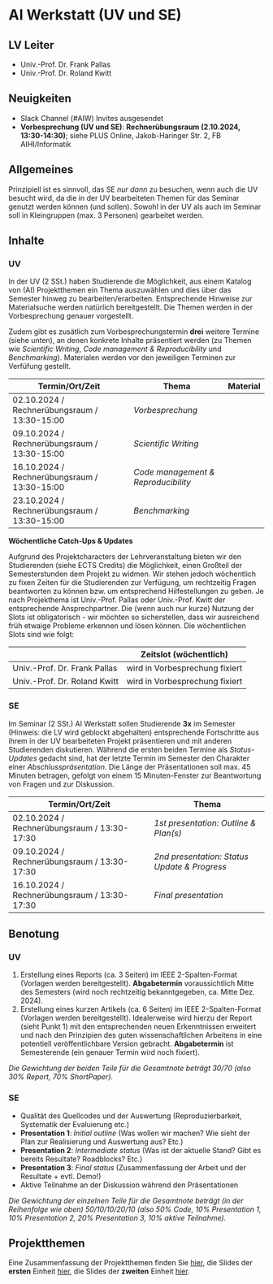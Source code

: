 # AI Werkstatt (UV und SE)

## LV Leiter

- Univ.-Prof. Dr. Frank Pallas
- Univ.-Prof. Dr. Roland Kwitt

## Neuigkeiten

- Slack Channel (#AIW) Invites ausgesendet 
- **Vorbesprechung (UV und SE)**: **Rechnerübungsraum (2.10.2024, 13:30-14:30)**; siehe PLUS Online, Jakob-Haringer Str. 2, FB AIHI/Informatik

## Allgemeines

Prinzipiell ist es sinnvoll, das SE *nur dann* zu besuchen, wenn auch die UV besucht wird, da die in der UV bearbeiteten Themen für das Seminar genutzt werden können (und sollen). Sowohl in der UV als auch im Seminar soll in Kleingruppen (max. 3 Personen) gearbeitet werden.

## Inhalte

### UV

In der UV (2 SSt.) haben Studierende die Möglichkeit, aus einem Katalog von (AI) Projektthemen ein Thema auszuwählen und dies über das Semester hinweg zu bearbeiten/erarbeiten. Entsprechende Hinweise zur Materialsuche werden natürlich bereitgestellt. Die Themen werden in der Vorbesprechung genauer vorgestellt.

Zudem gibt es zusätlich zum Vorbesprechungstermin  **drei** weitere Termine (siehe unten), an denen konkrete Inhalte präsentiert werden (zu Themen wie *Scientific Writing*, *Code management & Reproducibility* und *Benchmarking*). Materialen werden vor den jeweiligen Terminen zur Verfüfung gestellt.

| **Termin/Ort/Zeit**  | **Thema** | **Material** | 
|---|---|---|
| 02.10.2024 / Rechnerübungsraum / 13:30-15:00 | *Vorbesprechung*                        | |
| 09.10.2024 / Rechnerübungsraum / 13:30-15:00 | *Scientific Writing*                    | |
| 16.10.2024 / Rechnerübungsraum / 13:30-15:00 | *Code management & Reproducibility*     | |
| 23.10.2024 / Rechnerübungsraum / 13:30-15:00 | *Benchmarking*                          | |

**Wöchentliche Catch-Ups & Updates**

Aufgrund des Projektcharacters der Lehrveranstaltung bieten wir den Studierenden (siehe ECTS Credits) die Möglichkeit, einen Großteil der Semesterstunden dem Projekt zu widmen. Wir stehen jedoch wöchentlich zu fixen Zeiten für die Studierenden zur Verfügung, um rechtzeitig Fragen beantworten zu können bzw. um entsprechend Hilfestellungen zu geben. Je nach Projekthema ist Univ.-Prof. Pallas oder Univ.-Prof. Kwitt der entsprechende Ansprechpartner. Die (wenn auch nur kurze) Nutzung der Slots ist obligatorisch - wir möchten so sicherstellen, dass wir ausreichend früh etwaige Probleme erkennen und lösen können. Die wöchentlichen Slots sind wie folgt:

|   | **Zeitslot (wöchentlich)**  |
|---|---|
| Univ.-Prof. Dr. Frank Pallas   | wird in Vorbesprechung fixiert  |
| Univ.-Prof. Dr. Roland Kwitt   | wird in Vorbesprechung fixiert  |

### SE

Im Seminar (2 SSt.) AI Werkstatt sollen Studierende **3x** im Semester (Hinweis: die LV wird geblockt abgehalten) entsprechende Fortschritte aus ihrem in der UV bearbeiteten Projekt präsentieren und mit anderen Studierenden diskutieren. Während die ersten beiden Termine als *Status-Updates* gedacht sind, hat der letzte Termin im Semester den Charakter einer *Abschlusspräsentation*. Die Länge der Präsentationen soll max. 45 Minuten betragen, gefolgt von einem 15 Minuten-Fenster zur Beantwortung von Fragen und zur Diskussion.


| **Termin/Ort/Zeit**  | **Thema** |
|---|---|
| 02.10.2024 / Rechnerübungsraum / 13:30-17:30 | *1st presentation: Outline & Plan(s)*               |
| 09.10.2024 / Rechnerübungsraum / 13:30-17:30 | *2nd presentation: Status Update & Progress*         |
| 16.10.2024 / Rechnerübungsraum / 13:30-17:30 | *Final presentation*                                 |

## Benotung

### UV

1) Erstellung eines Reports (ca. 3 Seiten) im IEEE 2-Spalten-Format (Vorlagen werden bereitgestellt). **Abgabetermin** voraussichtlich Mitte des Semesters (wird noch rechtzeitig bekanntgegeben, ca. Mitte Dez. 2024).
2) Erstellung eines kurzen Artikels (ca. 6 Seiten) im IEEE 2-Spalten-Format (Vorlagen werden bereitgestellt). Idealerweise wird hierzu der Report (sieht Punkt 1) mit den entsprechenden neuen Erkenntnissen erweitert und nach den Prinzipien des guten wissenschaftlichen Arbeitens in eine potentiell veröffentlichbare Version gebracht. **Abgabetermin** ist Semesterende (ein genauer Termin wird noch fixiert).

*Die Gewichtung der beiden Teile für die Gesamtnote beträgt 30/70 (also 30% Report, 70% ShortPaper).*

### SE

- Qualität des Quellcodes und der Auswertung (Reproduzierbarkeit, Systematik der Evaluierung etc.)
- **Presentation 1**: *Initial outline* (Was wollen wir machen? Wie sieht der Plan zur Realisierung und Auswertung aus? Etc.)
- **Presentation 2**: *Intermediate status* (Was ist der aktuelle Stand? Gibt es bereits Resultate? Roadblocks? Etc.)
- **Presentation 3**: *Final status* (Zusammenfassung der Arbeit und der Resultate + evtl. Demo!)
- Aktive Teilnahme an der Diskussion während den Präsentationen

*Die Gewichtung der einzelnen Teile für die Gesamtnote beträgt (in der Reihenfolge wie oben) 50/10/10/20/10 (also 50% Code, 10% Presentation 1, 10% Presentation 2, 20% Presentation 3, 10% aktive Teilnahme).*

## Projektthemen

Eine Zusammenfassung der Projektthemen finden Sie [hier](ProjectTopics.pdf), die Slides der **ersten** Einheit [hier](IntroSlides.pdf), die Slides der **zweiten** Einheit [hier](AcadWriting.pdf).
